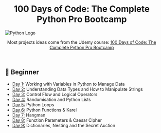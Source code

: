 <h1 align="center">100 Days of Code: The Complete Python Pro Bootcamp</h1>

<img align="center" alt="Python Logo" src="https://media1.giphy.com/media/coxQHKASG60HrHtvkt/giphy.gif?cid=790b76114f808b9131dd7a0d9df3864154fa6d2feccf8f5a&rid=giphy.gif&ct=g">

<p align="center">Most projects ideas come from the Udemy course: <a href="https://www.udemy.com/course/100-days-of-code/">100 Days of Code: The Complete Python Pro Bootcamp</a></p>

<br>

## 🔰 Beginner 

- [Day 1:](https://github.com/brenonsc/100DaysofPython/tree/main/Day01) Working with Variables in Python to Manage Data
- [Day 2:](https://github.com/brenonsc/100DaysofPython/tree/main/Day02) Understanding Data Types and How to Manipulate Strings
- [Day 3:](https://github.com/brenonsc/100DaysofPython/tree/main/Day03) Control Flow and Logical Operators
- [Day 4:](https://github.com/brenonsc/100DaysofPython/tree/main/Day04) Randomisation and Python Lists
- [Day 5:](https://github.com/brenonsc/100DaysofPython/tree/main/Day05) Python Loops
- [Day 6:](https://github.com/brenonsc/100DaysofPython/tree/main/Day06) Python Functions & Karel
- [Day 7:](https://github.com/brenonsc/100DaysofPython/tree/main/Day07) Hangman
- [Day 8:](https://github.com/brenonsc/100DaysofPython/tree/main/Day08) Function Parameters & Caesar Cipher
- [Day 9:](https://github.com/brenonsc/100DaysofPython/tree/main/Day09) Dictionaries, Nesting and the Secret Auction
